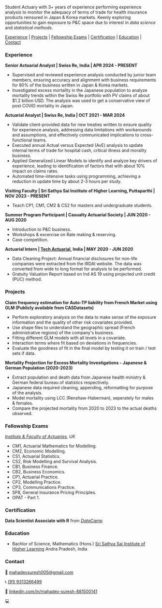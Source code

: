Student Actuary with 3+ years of experience performing experience analysis to monitor the adequacy of terms of trade for health insurance products
reinsured in Japan & Korea markets. Keenly exploring opportunities to gain exposure to P&C space due to interest in *data science* and *statistical methods*.

[Experience](#experience) | [Projects](#projects) | [Fellowship Exams](#fellowship-exams) | [Certification](#certification) | [Education](#education) | [Contact](#contact)

### Experience
**Senior Actuarial Analyst | Swiss Re, India | APR 2024 - PRESENT**
- Supervised and reviewed experience analysis conducted by junior team members, ensuring accuracy and alignment with business requirements for 80% of the business written in Japan & Korea markets.
- Investigated excess mortality in the Japanese population to analyze mortality trends within the Swiss Re portfolio with PV claims of about $1.2 billion USD. The analysis was used to get a conservative view of post COVID mortality in Japan.

**Actuarial Analyst | Swiss Re, India | OCT 2021 - MAR 2024**
- Validate client-provided data for new treaties written to ensure quality for experience analysis, addressing data limitations with workarounds and assumptions, and effectively communicated implications to cross-functional teams.
- Executed annual Actual versus Expected (AvE) analysis to update internal terms of trade for hospital cash, critical illness and 
morality business.
- Applied Generalized Linear Models to identify and analyze key drivers of experience, leading to identification of factors that with about 10% impact on claims rates.
- Automated time-intensive tasks using programming, achieving a reduction in update time by about 2-3 hours per study.

**Visiting Faculty | Sri Sathya Sai Institute of Higher Learning, Puttaparthi | NOV 2023 - PRESENT**
- Teach CP1, CM1, CM2 & CS2 for masters and undergraduate students.

**Summer Program Participant | Casualty Actuarial Society | JUN 2020 - AUG 2020**
- Introduction to P&C business.
- Workshops & excercise on Rate making & reserving.
- Case competition.  

**Actuarial Intern | [Tech Actuarial](https://techactuarial.com/), India | MAY 2020 - JUN 2020**
- Data Cleaning Project: Annual financial disclosures for non-life companies were extracted from the IRDAI website. The data was converted from wide to long format for analysis to be performed.
- Gratuity Valuation Report based on Ind AS 19 using projected unit credit (PUC) method.

### Projects

**Claim frequency estimation for Auto-TP liability from French Market using GLM (Publicly available from CASDatasets)**
- Perform exploratory analysis on the data to make sense of the exposure information and the quality of other risk covariates provided. 
- Use shape files to understand the geographic spread (French administrative regions) of the company's business. 
- Fitting different GLM models with all levels in a covariate. 
- Interaction terms where fit based on deviations in frequencies. 
- Evaluate the goodness of fit in the final model by testing it on train / test sets if data.

**Mortality Projection for Excess Mortality Investigations - Japanese & German Population (2020-2023)**
- Extract population and death data from Japanese health ministry & German federal bureau of statistics respectively.
- Japanese data required cleaning, appending, reformatting for purpose of the analysis.
- Model mortality using LCC (Renshaw-Haberman), seperately for males & females.  
- Compare the projected mortality from 2020 to 2023 to the actual deaths observed. 

### Fellowship Exams
*[Institute & Faculty of Actuaries](https://actuaries.org.uk/qualify/curriculum/), UK*
- CM1, Actuarial Mathematics for Modelling.
- CM2, Economic Modelling.
- CS1, Actuarial Statistics.
- CS2, Risk Modelling and Survival Analysis.
- CB1, Business Finance.
- CB2, Business Economics.
- CP1, Actuarial Practice. 
- CP2, Modelling Practice. 
- CP3, Communications Practice.
- SP8, General Insurance Pricing Principles. 
- OPAT - Part 1. 

### Certification
**Data Scientist Associate with R** from [*DataCamp*](https://www.datacamp.com/completed/statement-of-accomplishment/track/449c17b374a072b2fe97e5e286f3ae5853f03c6f)

### Education
- Bachlor of Science, Mathematics (Hons.) [Sri Sathya Sai Institute of Higher Learning](https://www.sssihl.edu.in/) Andra Pradesh, India

### Contact

📨 [mahadevsuresh005@gmail.com](mailto://mahadevsuresh005@gmail.com)

📞 [(91) 9313266499](tel://+919313266499) 

📎  [linkedin.com/in/mahadev-suresh-881500141](https://www.linkedin.com/in/mahadev-suresh-881500141/)

💻  
